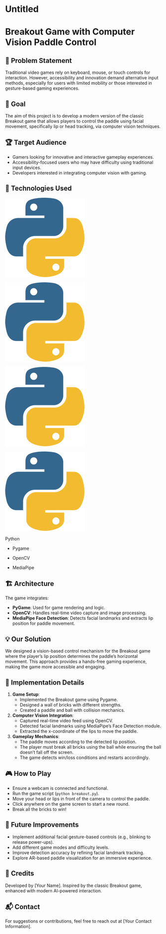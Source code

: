 # Untitled

# Breakout Game with Computer Vision Paddle Control

## 📌 Problem Statement

Traditional video games rely on keyboard, mouse, or touch controls for interaction. However, accessibility and innovation demand alternative input methods, especially for users with limited mobility or those interested in gesture-based gaming experiences.

## 🎯 Goal

The aim of this project is to develop a modern version of the classic Breakout game that allows players to control the paddle using facial movement, specifically lip or head tracking, via computer vision techniques.

## 🏆 Target Audience

- Gamers looking for innovative and interactive gameplay experiences.
- Accessibility-focused users who may have difficulty using traditional input devices.
- Developers interested in integrating computer vision with gaming.

## 🚀 Technologies Used

![image.png](ReadMeImages/image.png)

![image.png](ReadMeImages/image.png)

![image.png](ReadMeImages/image.png)

![4343555-removebg-preview-removebg-preview.png](ReadMeImages/image.png)

Python

- Pygame

- OpenCV
- MediaPipe

## 🏗️ Architecture

The game integrates:

- **PyGame**: Used for game rendering and logic.
- **OpenCV**: Handles real-time video capture and image processing.
- **MediaPipe Face Detection**: Detects facial landmarks and extracts lip position for paddle movement.

## 💡 Our Solution

We designed a vision-based control mechanism for the Breakout game where the player’s lip position determines the paddle’s horizontal movement. This approach provides a hands-free gaming experience, making the game more accessible and engaging.

## 🔧 Implementation Details

1. **Game Setup**:
    - Implemented the Breakout game using Pygame.
    - Designed a wall of bricks with different strengths.
    - Created a paddle and ball with collision mechanics.
2. **Computer Vision Integration**:
    - Captured real-time video feed using OpenCV.
    - Detected facial landmarks using MediaPipe’s Face Detection module.
    - Extracted the x-coordinate of the lips to move the paddle.
3. **Gameplay Mechanics**:
    - The paddle moves according to the detected lip position.
    - The player must break all bricks using the ball while ensuring the ball doesn’t fall off the screen.
    - The game detects win/loss conditions and restarts accordingly.

## 🎮 How to Play

- Ensure a webcam is connected and functional.
- Run the game script (`python breakout.py`).
- Move your head or lips in front of the camera to control the paddle.
- Click anywhere on the game screen to start a new round.
- Break all the bricks to win!

## 📌 Future Improvements

- Implement additional facial gesture-based controls (e.g., blinking to release power-ups).
- Add different game modes and difficulty levels.
- Improve detection accuracy by refining facial landmark tracking.
- Explore AR-based paddle visualization for an immersive experience.

## 📜 Credits

Developed by [Your Name].
Inspired by the classic Breakout game, enhanced with modern AI-powered interaction.

## 📬 Contact

For suggestions or contributions, feel free to reach out at [Your Contact Information].
